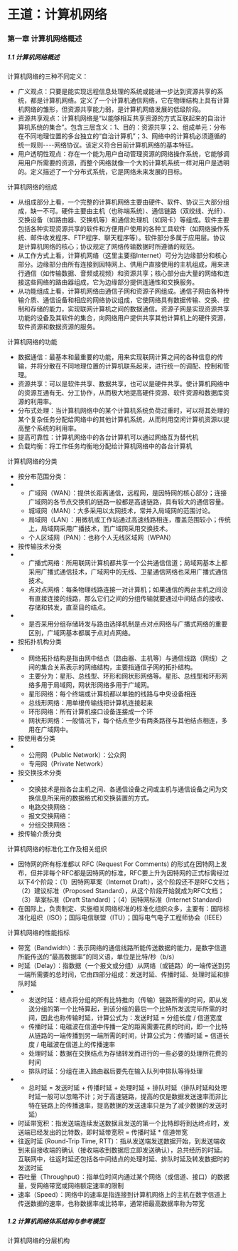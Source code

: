 # 王道：计算机网络

### 第一章 计算机网络概述

##### 1.1 计算机网络概述

计算机网络的三种不同定义：

- 广义观点：只要是能实现远程信息处理的系统或能进一步达到资源共享的系统，都是计算机网络。定义了一个计算机通信网络，它在物理结构上具有计算机网络的雏形，但资源共享能力弱，是计算机网络发展的低级阶段。
- 资源共享观点：计算机网络是“以能够相互共享资源的方式互联起来的自治计算机系统的集合”。包含三层含义：1、目的：资源共享；2、组成单元：分布在不同地理位置的多台独立的“自治计算机”；3、网络中的计算机必须遵循的统一规则----网络协议。该定义符合目前计算机网络的基本特征。
- 用户透明性观点：存在一个能为用户自动管理资源的网络操作系统，它能够调用用户所需要的资源，而整个网络就像一个大的计算机系统一样对用户是透明的。定义描述了一个分布式系统，它是网络未来发展的目标。

计算机网络的组成

- 从组成部分上看，一个完整的计算机网络主要由硬件、软件、协议三大部分组成，缺一不可。硬件主要由主机（也称端系统）、通信链路（双绞线、光纤）、交换设备（如路由器、交换机等）和通信处理机（如网卡）等组成。软件主要包括各种实现资源共享的软件和方便用户使用的各种工具软件（如网络操作系统、邮件收发程序、FTP程序、聊天程序等）。软件部分多属于应用层。协议是计算机网络的核心；协议规定了网络传输数据时所遵循的规范。
- 从工作方式上看，计算机网络（这里主要指Internet）可分为边缘部分和核心部分。边缘部分由所有连接到因特网上、供用户直接使用的主机组成，用来进行通信（如传输数据、音频或视频）和资源共享；核心部分由大量的网络和连接这些网络的路由器组成，它为边缘部分提供连通性和交换服务。
- 从功能组成上看，计算机网络由通信子网和资源子网组成。通信子网由各种传输介质、通信设备和相应的网络协议组成，它使网络具有数据传输、交换、控制和存储的能力，实现联网计算机之间的数据通信。资源子网是实现资源共享功能的设备及其软件的集合，向网络用户提供共享其他计算机上的硬件资源，软件资源和数据资源的服务。

计算机网络的功能

- 数据通信：最基本和最重要的功能，用来实现联网计算之间的各种信息的传输，并将分散在不同地理位置的计算机联系起来，进行统一的调配、控制和管理。
- 资源共享：可以是软件共享、数据共享，也可以是硬件共享。使计算机网络中的资源互通有无、分工协作，从而极大地提高硬件资源、软件资源和数据库资源的利用率。
- 分布式处理：当计算机网络中的某个计算机系统负荷过重时，可以将其处理的某个复杂任务分配给网络中的其他计算机系统，从而利用空闲计算机资源以提高整个系统的利用率。
- 提高可靠性：计算机网络中的各台计算机可以通过网络互为替代机
- 负载均衡：将工作任务均衡地分配给计算机网络中的各台计算机

计算机网络的分类

- 按分布范围分类：
- - 广域网（WAN）：提供长距离通信，远程网，是因特网的核心部分；连接广域网的各节点交换机的链路一般都是高速链路，具有较大的通信容量。
  - 城域网（MAN）：大多采用以太网技术，常并入局域网的范围讨论。
  - 局域网（LAN）：用微机或工作站通过高速线路相连，覆盖范围较小；传统上，局域网采用广播技术，而广域网采用交换技术。
  - 个人区域网（PAN）：也称个人无线区域网（WPAN）
- 按传输技术分类
- - 广播式网络：所用联网计算机都共享一个公共通信信道；局域网基本上都采用广播式通信技术，广域网中的无线、卫星通信网络也采用广播式通信技术。
  - 点对点网络：每条物理线路连接一对计算机；如果通信的两台主机之间没有直接连接的线路，那么它们之间的分组传输就要通过中间结点的接收、存储和转发，直至目的结点。
- - 是否采用分组存储转发与路由选择机制是点对点网络与广播式网络的重要区别，广域网基本都属于点对点网络。
- 按拓扑机构分类
- - 网络拓扑结构是指由网中结点（路由器、主机等）与通信线路（网线）之间的集合关系表示的网络结构，主要指通信子网的拓扑结构。
  - 主要分为：星形、总线型、环形和网状形网络等。星形、总线型和环形网络多用于局域网，网状形网络多用于广域网。
  - 星形网络：每个终端或计算机都以单独的线路与中央设备相连
  - 总线形网络：用单根传输线把计算机连接起来
  - 环形网络：所有计算机接口设备连接成一个环
  - 网状形网络：一般情况下，每个结点至少有两条路径与其他结点相连，多用在广域网中。
- 按使用者分类
- - 公用网（Public Network）：公众网
  - 专用网（Private Network）
- 按交换技术分类
- - 交换技术是指各台主机之间、各通信设备之间或主机与通信设备之间为交换信息所采用的数据格式和交换装置的方式。
  - 电路交换网络：
  - 报文交换网络：
  - 分组交换网络：
- 按传输介质分类

计算机网络的标准化工作及相关组织

- 因特网的所有标准都以 RFC (Request For Comments) 的形式在因特网上发布，但并非每个RFC都是因特网的标准，RFC要上升为因特网的正式标需经过以下4个阶段：（1）因特网草案（Internet Draft），这个阶段还不是RFC文档；（2）建议标准（Proposed Standard），从这个阶段开始就成为RFC文档；（3）草案标准（Draft Standard）；（4）因特网标准（Internet Standard）
- 在国际上，负责制定、实施相关网络标准的标准化组织众多，主要有：国际标准化组织（ISO）；国际电信联盟（ITU）；国际电气电子工程师协会（IEEE）

计算机网络的性能指标

- 带宽（Bandwidth）：表示网络的通信线路所能传送数据的能力，是数字信道所能传送的“最高数据率”的同义语，单位是比特/秒（b/s）
- 时延（Delay）：指数据（一个报文或分组）从网络（或链路）的一端传送到另一端所需要的总时间，它由四部分组成：发送时延、传播时延、处理时延和排队时延
- - 发送时延：结点将分组的所有比特推向（传输）链路所需的时间，即从发送分组的第一个比特算起，到该分组的最后一个比特所发送完毕所需的时间，因此也称传输时延，计算公式为：发送时延 = 分组长度 / 信道宽度
  - 传播时延：电磁波在信道中传播一定的距离需要花费的时间，即一个比特从链路的一端传播到另一端所需的时间，计算公式为：传播时延 = 信道长度 / 电磁波在信道上的传播速率
  - 处理时延：数据在交换结点为存储转发而进行的一些必要的处理所花费的时间
  - 排队时延：分组在进入路由器后要先在输入队列中排队等待处理
- - 总时延 = 发送时延 + 传播时延 + 处理时延 + 排队时延（排队时延和处理时延一般可以忽略不计；对于高速链路，提高的仅是数据发送速率而非比特在链路上的传播速率，提高数据的发送速率只是为了减少数据的发送时延）
- 时延带宽积：指发送端连续发送数据且发送的第一个比特即将到达终点时，发送端已经发出的比特数，即时延带宽积 = 传播时延 * 信道带宽 
- 往返时延 (Round-Trip Time, RTT)：指从发送端发送数据开始，到发送端收到来自接收端的确认（接收端收到数据后立即发送确认），总共经历的时延。互联网中，往返时延还包括各中间结点的处理时延、排队时延及转发数据时的发送时延
- 吞吐量（Throughput）：指单位时间内通过某个网络（或信道、接口）的数据量，受网络带宽或网络额定速率的限制
- 速率（Speed）：网络中的速率是指连接到计算机网络上的主机在数字信道上传送数据的速率，也称数据率或比特率，通常把最高数据率称为带宽

##### 1.2 计算机网络体系结构与参考模型

计算机网络的分层机构

